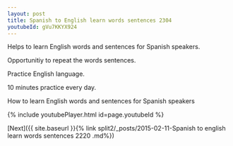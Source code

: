 ```yaml
---
layout: post
title: Spanish to English learn words sentences 2304 
youtubeId: gVu7KKYX924
---
```

 
 
Helps to learn English words and sentences for Spanish speakers.

Opportunitiy to repeat the words sentences. 

Practice English language. 
 
10 minutes practice every day. 
 
How to learn English words and sentences for Spanish speakers 
 
{% include youtubePlayer.html id=page.youtubeId %}
 
 
[Next]({{ site.baseurl }}{% link  split2/_posts/2015-02-11-Spanish to english learn words sentences 2220 .md%})
 
